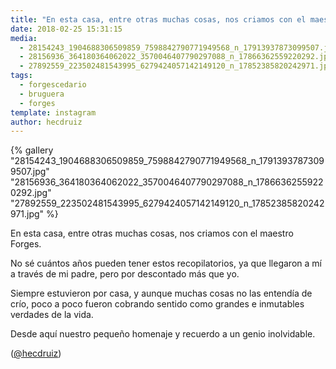 ```yaml
---
title: "En esta casa, entre otras muchas cosas, nos criamos con el maestro Forges"
date: 2018-02-25 15:31:15
media: 
  - 28154243_1904688306509859_7598842790771949568_n_17913937873099507.jpg
  - 28156936_364180364062022_3570046407790297088_n_17866362559220292.jpg
  - 27892559_223502481543995_6279424057142149120_n_17852385820242971.jpg
tags: 
  - forgescedario
  - bruguera
  - forges
template: instagram
author: hecdruiz
---
```


{% gallery "28154243_1904688306509859_7598842790771949568_n_17913937873099507.jpg" "28156936_364180364062022_3570046407790297088_n_17866362559220292.jpg" "27892559_223502481543995_6279424057142149120_n_17852385820242971.jpg" %}

En esta casa, entre otras muchas cosas, nos criamos con el maestro Forges.

No sé cuántos años pueden tener estos recopilatorios, ya que llegaron a mí a través de mi padre, pero por descontado más que yo.

Siempre estuvieron por casa, y aunque muchas cosas no las entendía de crío, poco a poco fueron cobrando sentido como grandes e inmutables verdades de la vida.

Desde aquí nuestro pequeño homenaje y recuerdo a un genio inolvidable.

([@hecdruiz](https://instagram.com/hecdruiz))
